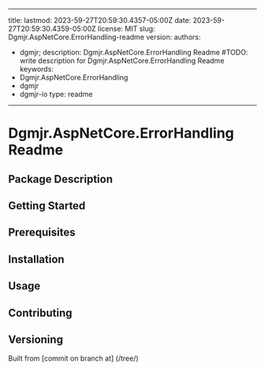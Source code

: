 ---

title:
lastmod: 2023-59-27T20:59:30.4357-05:00Z
date: 2023-59-27T20:59:30.4359-05:00Z
license: MIT
slug: Dgmjr.AspNetCore.ErrorHandling-readme
version:
authors:
- dgmjr;
description: Dgmjr.AspNetCore.ErrorHandling Readme #TODO: write description for Dgmjr.AspNetCore.ErrorHandling Readme
keywords:
- Dgmjr.AspNetCore.ErrorHandling
- dgmjr
- dgmjr-io
type: readme
------------

# Dgmjr.AspNetCore.ErrorHandling Readme

<!-- TODO: Write the contents of the Dgmjr.AspNetCore.ErrorHandling Readme file -->

## Package Description

## Getting Started

## Prerequisites

## Installation

## Usage

## Contributing

## Versioning

Built from [commit  on branch  at]
(/tree/)
